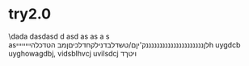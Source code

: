 # try2.0
\dada
dasdasd
d
asd
as
as
a
s
asלןנננננננננננננננננננננק'יןם/טשדלבדנילקחדלכיםןמב הטדכלהייייייייh uygdcb uyghowagdbj, vidsblhvcj uvilsdcj ויטךד